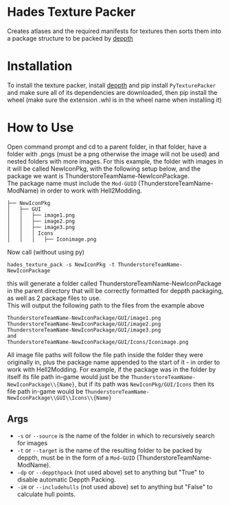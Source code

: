 # Hades Texture Packer
 Creates atlases and the required manifests for textures then sorts them into a package structure to be packed by [deppth](https://github.com/quaerus/deppth)

# Installation
To install the texture packer, install [deppth](https://github.com/quaerus/deppth) and pip install ``PyTexturePacker`` and make sure all of its dependencies are downloaded, then pip install the wheel (make sure the extension .whl is in the wheel name when installing it)

# How to Use
Open command prompt and cd to a parent folder, in that folder, have a folder with .pngs (must be a png otherwise the image will not be used) and nested folders with more images.
For this example, the folder with images in it will be called NewIconPkg, with the following setup below, and the package we want is ThunderstoreTeamName-NewIconPackage.\
The package name must include the ``Mod-GUID`` (ThunderstoreTeamName-ModName) in order to work with Hell2Modding.
```
├── NewIconPkg
│   ├── GUI
│   │   ├── image1.png
│   │   ├── image2.png
│   │   ├── image3.png
│   │   │ Icons
│   │   │   ├── Iconimage.png
```

Now call (without using py)
```
hades_texture_pack -s NewIconPkg -t ThunderstoreTeamName-NewIconPackage
```
this will generate a folder called ThunderstoreTeamName-NewIconPackage in the parent directory that will be correctly formatted for deppth packaging, as well as 2 package files to use.\
This will output the following path to the files from the example above
```
ThunderstoreTeamName-NewIconPackage/GUI/image1.png
ThunderstoreTeamName-NewIconPackage/GUI/image2.png
ThunderstoreTeamName-NewIconPackage/GUI/image3.png
and
ThunderstoreTeamName-NewIconPackage/GUI/Icons/Iconimage.png
```

All image file paths will follow the file path inside the folder they were originally in, plus the package name appended to the start of it - in order to work with Hell2Modding. For example, if the package was in the folder by itself its file path in-game would just be the ``ThunderstoreTeamName-NewIconPackage\\{Name}``, but if its path was `NewIconPkg/GUI/Icons` then its file path in-game would be `ThunderstoreTeamName-NewIconPackage\\GUI\\Icons\\{Name}`

## Args
* `-s` or `--source` is the name of the folder in which to recursively search for images
* `-t` or `--target` is the name of the resulting folder to be packed by deppth, must be in the form of a ``Mod-GUID`` (ThunderstoreTeamName-ModName).
* `-dp` or `--deppthpack` (not used above) set to anything but "True" to disable automatic Deppth Packing.
* `-iH` or `--includehulls` (not used above) set to anything but "False" to calculate hull points.